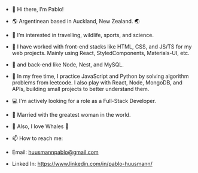 - 👋 Hi there, I’m Pablo!
- 🌎 Argentinean based in Auckland, New Zealand. 🌏
- 👀 I’m interested in travelling, wildlife, sports, and science.
- 🌱 I have worked with front-end stacks like HTML, CSS, and JS/TS for my web projects. Mainly using React, StyledComponents, Materials-UI, etc.
- 🌱 and back-end like Node, Nest, and MySQL.
- 🌱 In my free time, I practice JavaScript and Python by solving algorithm problems from leetcode. I also play with React, Node, MongoDB, and APIs, building small projects to better understand them.
- 💻 I'm actively looking for a role as a Full-Stack Developer.
- 💞️ Married with the greatest woman in the world.
- 🐳 Also, I love Whales 🐋

- 📫 How to reach me: 
- Email: 		huusmannpablo@gmail.com
- Linked In: 	https://www.linkedin.com/in/pablo-huusmann/

<!---
HuusmannPablo/HuusmannPablo is a ✨ special ✨ repository because its `README.md` (this file) appears on your GitHub profile.
You can click the Preview link to take a look at your changes.
--->
